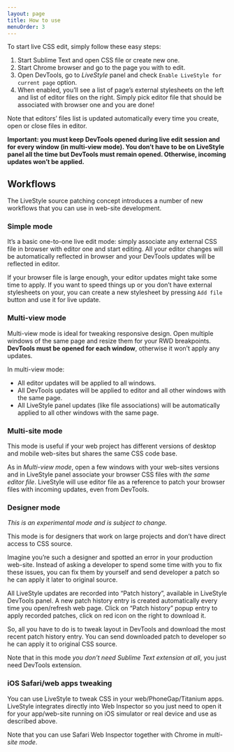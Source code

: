 ```yaml
---
layout: page
title: How to use
menuOrder: 3
---
```

To start live CSS edit, simply follow these easy steps:

1. Start Sublime Text and open CSS file or create new one.
2. Start Chrome browser and go to the page you with to edit.
3. Open DevTools, go to *LiveStyle* panel and check `Enable LiveStyle for current page` option.
4. When enabled, you’ll see a list of page’s external stylesheets on the left and list of editor files on the right. Simply pick editor file that should be associated with browser one and you are done!

Note that editors’ files list is updated automatically every time you create, open or close files in editor.

**Important: you must keep DevTools opened during live edit session and for every window (in multi-view mode). You don’t have to be on LiveStyle panel all the time but DevTools must remain opened. Otherwise, incoming updates won’t be applied.** 

## Workflows

The LiveStyle source patching concept introduces a number of new workflows that you can use in web-site development.

### Simple mode

It’s a basic one-to-one live edit mode: simply associate any external CSS file in browser with editor one and start editing. All your editor changes will be automatically reflected in browser and your DevTools updates will be reflected in editor.

If your browser file is large enough, your editor updates might take some time to apply. If you want to speed things up or you don’t have external stylesheets on your, you can create a new stylesheet by pressing `Add file` button and use it for live update.

### Multi-view mode

Multi-view mode is ideal for tweaking responsive design. Open multiple windows of the same page and resize them for your RWD breakpoints. **DevTools must be opened for each window**, otherwise it won’t apply any updates. 

In multi-view mode:

* All editor updates will be applied to all windows.
* All DevTools updates will be applied to editor and all other windows with the same page.
* All LiveStyle panel updates (like file associations) will be automatically applied to all other windows with the same page.

### Multi-site mode

This mode is useful if your web project has different versions of desktop and mobile web-sites but shares the same CSS code base.

As in *Multi-view mode*, open a few windows with your web-sites versions and in LiveStyle panel associate your browser CSS files with *the same editor file*. LiveStyle will use editor file as a reference to patch your browser files with incoming updates, even from DevTools.

### Designer mode

*This is an experimental mode and is subject to change.*

This mode is for designers that work on large projects and don’t have direct access to CSS source. 

Imagine you’re such a designer and spotted an error in your production web-site. Instead of asking a developer to spend some time with you to fix these issues, you can fix them by yourself and send developer a patch so he can apply it later to original source.

All LiveStyle updates are recorded into “Patch history”, available in LiveStyle DevTools panel. A new patch history entry is created automatically every time you open/refresh web page. Click on “Patch history” popup entry to apply recorded patches, click on red icon on the right to download it.  

So, all you have to do is to tweak layout in DevTools and download the most recent patch history entry. You can send downloaded patch to developer so he can apply it to original CSS source.

Note that in this mode *you don’t need Sublime Text extension at all*, you just need DevTools extension.

### iOS Safari/web apps tweaking

You can use LiveStyle to tweak CSS in your web/PhoneGap/Titanium apps. LiveStyle integrates directly into Web Inspector so you just need to open it for your app/web-site running on iOS simulator or real device and use as described above.

Note that you can use Safari Web Inspector together with Chrome in *multi-site mode*.